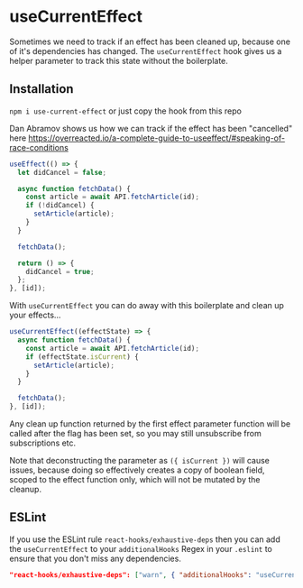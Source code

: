 # useCurrentEffect

Sometimes we need to track if an effect has been cleaned up, because one of it's dependencies has changed. The `useCurrentEffect` hook gives us a helper parameter to track this state without the boilerplate.

## Installation
`npm i use-current-effect` or just copy the hook from this repo

Dan Abramov shows us how we can track if the effect has been "cancelled" here https://overreacted.io/a-complete-guide-to-useeffect/#speaking-of-race-conditions

```JavaScript
useEffect(() => {
  let didCancel = false;

  async function fetchData() {
    const article = await API.fetchArticle(id);
    if (!didCancel) {
      setArticle(article);
    }
  }

  fetchData();

  return () => {
    didCancel = true;
  };
}, [id]);
```

With `useCurrentEffect` you can do away with this boilerplate and clean up your effects...

```Javascript
useCurrentEffect((effectState) => {
  async function fetchData() {
    const article = await API.fetchArticle(id);
    if (effectState.isCurrent) {
      setArticle(article);
    }
  }

  fetchData();
}, [id]);
```
Any clean up function returned by the first effect parameter function will be called after the flag has been set, so you may still unsubscribe from subscriptions etc.

Note that deconstructing the parameter as `({ isCurrent })` will cause issues, because doing so effectively creates a copy of boolean field, scoped to the effect function only, which will not be mutated by the cleanup.

## ESLint

If you use the ESLint rule `react-hooks/exhaustive-deps` then you can add the `useCurrentEffect` to your `additionalHooks` Regex in your `.eslint` to ensure that you don't miss any dependencies.

```JSON
"react-hooks/exhaustive-deps": ["warn", { "additionalHooks": "useCurrentEffect" }],
```